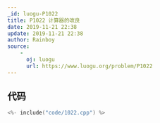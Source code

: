 ```yaml
---
_id: luogu-P1022
title: P1022 计算器的改良
date: 2019-11-21 22:38
update: 2019-11-21 22:38
author: Rainboy
source: 
    - 
      oj: luogu
      url: https://www.luogu.org/problem/P1022
---
```


## 代码

```c
<%- include("code/1022.cpp") %>
```
